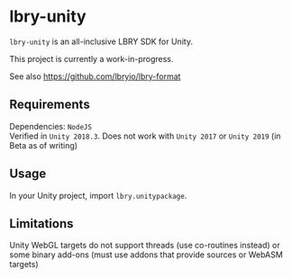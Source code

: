 # lbry-unity

`lbry-unity` is an all-inclusive LBRY SDK for Unity.

This project is currently a work-in-progress.

See also https://github.com/lbryio/lbry-format

## Requirements

Dependencies: `NodeJS`  
Verified in `Unity 2018.3`. Does not work with `Unity 2017` or `Unity 2019` (in Beta as of writing)

## Usage

In your Unity project, import `lbry.unitypackage`.

## Limitations

Unity WebGL targets do not support threads (use co-routines instead) or some binary add-ons (must use addons that provide sources or WebASM targets)

